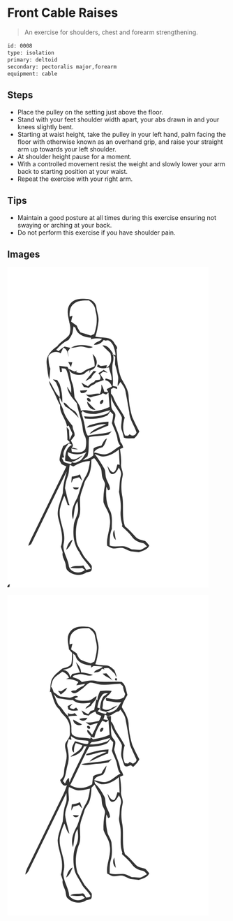 # Front Cable Raises
> An exercise for shoulders, chest and forearm strengthening.

``` 
id: 0008 
type: isolation 
primary: deltoid 
secondary: pectoralis major,forearm 
equipment: cable 
``` 

## Steps

 - Place the pulley on the setting just above the floor.
 - Stand with your feet shoulder width apart, your abs drawn in and your knees slightly bent.
 - Starting at waist height, take the pulley in your left hand, palm facing the floor with otherwise known as an overhand grip, and raise your straight arm up towards your left shoulder.
 - At shoulder height pause for a moment.
 - With a controlled movement resist the weight and slowly lower your arm back to starting position at your waist.
 - Repeat the exercise with your right arm.

## Tips

 - Maintain a good posture at all times during this exercise ensuring not swaying or arching at your back.
 - Do not perform this exercise if you have shoulder pain.

## Images

![](./../svg/0008-relaxation.svg)

![](./../svg/0008-tension.svg)

